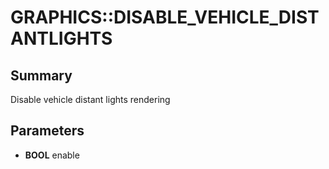 # GRAPHICS::DISABLE_VEHICLE_DISTANTLIGHTS

## Summary
Disable vehicle distant lights rendering

## Parameters
* **BOOL** enable